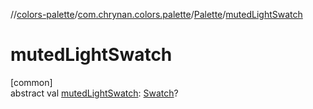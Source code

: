 //[colors-palette](../../../index.md)/[com.chrynan.colors.palette](../index.md)/[Palette](index.md)/[mutedLightSwatch](muted-light-swatch.md)

# mutedLightSwatch

[common]\
abstract val [mutedLightSwatch](muted-light-swatch.md): [Swatch](../-swatch/index.md)?
